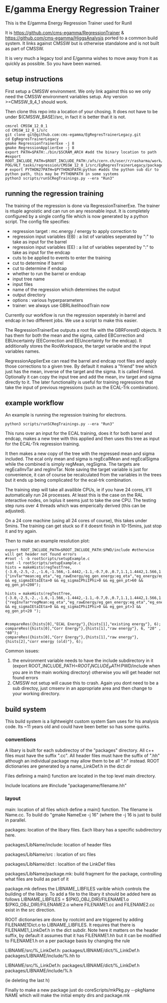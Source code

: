 # E/gamma Energy Regression Trainer


This is the E/gamma Energy Regression Trainer used for RunII

It is https://github.com/cms-egamma/RegressionTrainer & https://github.com/cms-egamma/HiggsAnalysis ported to a common build system. It links against CMSSW but is otherwise standalone and is not built as part of CMSSW.

It is very much a legacy tool and E/gamma wishes to move away from it as quickly as possible. So you have been warned.


## setup instructions

First setup a CMSSW environment. We only link against this so we only need the CMSSW environment variables setup. Any version >=CMSSW_9_4_1 should work.

Then clone this repo into a location of your chosing. It does not have to be under $(CMSSW_BASE)/src, in fact it is better that it is not.
```
cmsrel CMSSW_12_0_1
cd CMSSW_12_0_1/src
git clone git@github.com:cms-egamma/EgRegresTrainerLegacy.git
cd EgRegresTrainerLegacy
gmake RegressionTrainerExe -j 8
gmake RegressionApplierExe -j 8
export PATH=$PATH:./bin/$SCRAM_ARCH #add the binary location to path
#export ROOT_INCLUDE_PATH=$ROOT_INCLUDE_PATH:/afs/cern.ch/user/r/rasharma/work/EGamma-POG/HLT_tasks/regression/CMSSW_12_0_1/src/EgRegresTrainerLegacy/packages/
# export PYTHON27PATH=$PYTHON3PATH:python #adds the python sub dir to python path, this may be PYTHONPATH in some systems
python3 scripts/runSCRegTrainings.py --era "Run3"

```

## running the regression training
The training of the regression is done via RegressionTrainerExe.
The trainer is ntuple agnoistic and can run on any resonable input.
It is completely configured by a single config file which is now generated by a python script.
The config file specifies:
- regression target : mc.energy / energy to apply correction to
- regression input variables (EB) : a list of variables seperated by ":" to take as input for the barrel
- regression input variables (EE) : a list of variables seperated by ":" to take as input for the endcap
- cuts to be applied to events to enter the training
- cut to determine if barrel
- cut to determine if endcap
- whether to run the barrel or endcap
- input tree name
- input files
- name of the regression which determines the output
- output directory
- options : various hyperparameters
- trainer: we always use GBRLikelihoodTrain now

Currently our workflow is run the regression seperately in barrel and endcap in two different jobs. We use a script to make this easier.

The RegressionTrainerExe outputs a root file with the GBRForestD objects. It has them for both the mean and the sigma, called EBCorrection and EBUncertainty (EECorrection and EEUncertainty for the endcap). It additionally stores the RooWorkspace, the target variable and the input variables names.

RegressionApplierExe can read the barrel and endcap root files and apply those corrections to a given tree. By default it makes a "friend" tree which just has the mean, inverse of the target and the sigma. It is called <treeName>Friend. Optionally it can copy the input tree and add the mean, inv target and sigma directly to it. The later functionality is useful for training regressions that take the input of previous regressions (such as the ECAL-Trk combination).

## example workflow

An example is running the regression training for electrons.
```
python3 scripts/runSCRegTrainings.py --era "Run3"
```

This runs over an input for the ECAL training, does it for both barrel and endcap, makes a new tree with this applied and then uses this tree as input for the ECAL-Trk regression training.

It then makes a new copy of the tree with the regressed mean and sigma included. The ecal only mean and sigma is regEcalMean and regEcalSigma while the combined is simply regMean, regSigma. The targets are regEcalInvTar and regInvTar. Note saving the target variable is just for convenience, it can of course be recalculated from the variables in the trees but it ends up being complicated for the ecal-trk combination.

The training step will take all availible CPUs, ie if you have 24 cores, it'll automatically run 24 processes. At least this is the case on the RAL interactive nodes, on lxplus it seems just to take the one CPU. The testing step runs over 4 threads which was emperically derived (this can be adjusted).

On a 24 core machine (using all 24 cores of course), this takes under 5mins. The training can get stuck so if it doesnt finish in 10-15mins, just stop it and try again.


Then to make an example resolution plot:
```
export ROOT_INCLUDE_PATH=$ROOT_INCLUDE_PATH:$PWD/include #otherwise will get header not found errors
#root -l -b rootScripts/setupExample.c
root -l rootScripts/setupExample.c
hists = makeHists(regTestTree,{-3.0,-2.5,-2.,-1.6,-1.566,-1.4442,-1.1,-0.7,0.,0.7,1.1,1.4442,1.566,1.6,2.,2.5,3.0},150,0,1.5,{"invTar*mean:eg_eta","eg_rawEnergy/eg_gen_energy:eg_eta","eg_energy/eg_gen_energy:eg_eta"},"eg_energy>0 && eg_sigmaIEtaIEta>0 && eg_sigmaIPhiIPhi>0 && eg_gen_pt>60 && eg_gen_pt<200");

hists = makeHists(regTestTree,{-3.0,-2.5,-2.,-1.6,-1.566,-1.4442,-1.1,-0.7,0.,0.7,1.1,1.4442,1.566,1.6,2.,2.5,3.0},150,0,1.5,{"regInvTar*regMean:eg_eta","eg_rawEnergy/eg_gen_energy:eg_eta","eg_energy/eg_gen_energy:eg_eta"},"eg_energy>0 && eg_sigmaIEtaIEta>0 && eg_sigmaIPhiIPhi>0 && eg_gen_pt>3 && eg_gen_pt<20 ");


#compareRes({hists[0],"ECAL Energy"},{hists[1],"existing energy"}, 6);
compareRes({hists[0],"Corr Energy"},{hists[1],"raw energy"}, 6, "20" , "60");
compareRes({hists[0],"Corr Energy"},{hists[1],"raw energy"},{hists[2],"corr energy (old)"}, 6);
```

Common issues:
1) the environment variable needs to have the include subdirectory in it (export ROOT_INCLUDE_PATH=$ROOT_INCLUDE_PATH:$PWD/include  when you are in the main working directory) otherwise you will get header not found errors
2) CMSSW not setup will cause this to crash. Again you dont need to be a sub directoy, just cmsenv in an appropriate area and then change to your working directory.


## build system

This build system is a lightweight custom system Sam uses for his analysis code. Its ~11 years old and could have been better so has some quirks.

### conventions
A libary is built for each subdirectoy of the "packages" directory. All c++ files must have the suffix ".cc". All header files must have the suffix of ".hh" although an individual package may allow them to be all ".h" instead. ROOT dictionaries are generated by a name_LinkDef.h in the dict dir

Files defining a main() function are located in the top level main directory.

Include locations are #include "packagename/filename.hh"

### layout

main: location of all files which define a main() function. The filename is Name.cc. To build do "gmake NameExe -j 16" (where the -j 16 is just to build in parallel.

packages: location of the libary files. Each libary has a specific subdirectory here.

packages/LibName\/include: location of header files

packages/LibName/src : location of src files

packages/LibName/dict : localtion of the LinkDef files

packages/LibName/package.mk: build fragment for the package, controlling what files are build as part of it

package.mk defines the LIBNAME_LIBFILES varible which controls the building of the libary. To add a file to the libary it should be added here as follows
LIBNAME_LIBFILES = $(PKG_OBJ_DIR)/FILENAME1.o $(PKG_OBJ_DIR)/FILENAME2.o
where FILENAME1.cc and FILENAME2.cc exist in the src direction.

ROOT dictionaries are done by rootcint and are triggered by adding FILENAME1Dict.o to LIBNAME_LIBFILES. It requires that there is FILENAME1_LinkDef.h in the dict subdir.  Note here it matters on the header suffix, by default it assumes that it has FILENAME1.hh but it can be modified to FILENAME1.h on a per package basis by changing the rule

LIBNAME/src/%_LinkDef.h: packages/LIBNAME/dict/%_LinkDef.h packages/LIBNAME/include/%.hh   to

LIBNAME/src/%_LinkDef.h: packages/LIBNAME/dict/%_LinkDef.h packages/LIBNAME/include/%.h

(ie deleting the last h)

Finally to make a new package just do coreScripts/mkPkg.py --pkgName NAME which will make the initial empty dirs and package.mk







